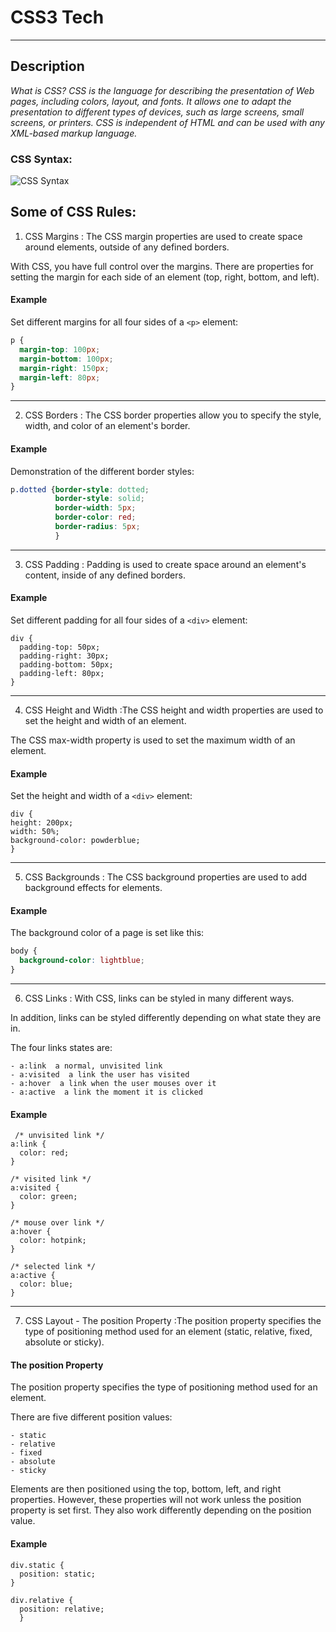 # CSS3 Tech

---

## Description

*What is CSS? CSS is the language for describing the presentation of Web pages, including colors, layout, and fonts. It allows one to adapt the presentation to different types of devices, such as large screens, small screens, or printers. CSS is independent of HTML and can be used with any XML-based markup language.*

### CSS Syntax:

![CSS Syntax](https://www.w3schools.com/css/img_selector.gif)

## Some of CSS Rules:
1. CSS Margins : The CSS margin properties are used to create space around elements, outside of any defined borders.

With CSS, you have full control over the margins. There are properties for setting the margin for each side of an element (top, right, bottom, and left).
#### Example

Set different margins for all four sides of a `<p>` element:
  
```CSS :
p {
  margin-top: 100px;
  margin-bottom: 100px;
  margin-right: 150px;
  margin-left: 80px;
}
```
---

2. CSS Borders : The CSS border properties allow you to specify the style, width, and color of an element's border.

#### Example

Demonstration of the different border styles:

```CSS :
p.dotted {border-style: dotted;
          border-style: solid;
          border-width: 5px;
          border-color: red;
          border-radius: 5px;
          }
```
---

3. CSS Padding : Padding is used to create space around an element's content, inside of any defined borders.

#### Example

Set different padding for all four sides of a ```<div>``` element:  
```CSS:
div {
  padding-top: 50px;
  padding-right: 30px;
  padding-bottom: 50px;
  padding-left: 80px;
}
```

---

4. CSS Height and Width :The CSS height and width properties are used to set the height and width of an element.

The CSS max-width property is used to set the maximum width of an element.

#### Example

Set the height and width of a ```<div>``` element:
  
  ```CSS:
  div {
  height: 200px;
  width: 50%;
  background-color: powderblue;
}
  ```
  
  ---
  
  5. CSS Backgrounds : The CSS background properties are used to add background effects for elements.
  
  #### Example

The background color of a page is set like this:

```CSS :
body {
  background-color: lightblue;
}
```

---

6. CSS Links : With CSS, links can be styled in many different ways.

In addition, links can be styled differently depending on what state they are in.

The four links states are:

    - a:link  a normal, unvisited link
    - a:visited  a link the user has visited
    - a:hover  a link when the user mouses over it
    - a:active  a link the moment it is clicked

#### Example

```CSS:
 /* unvisited link */
a:link {
  color: red;
}

/* visited link */
a:visited {
  color: green;
}

/* mouse over link */
a:hover {
  color: hotpink;
}

/* selected link */
a:active {
  color: blue;
} 
```

---

7. CSS Layout - The position Property :The position property specifies the type of positioning method used for an element (static, relative, fixed, absolute or sticky).

#### The position Property

The position property specifies the type of positioning method used for an element.

There are five different position values:

    - static
    - relative
    - fixed
    - absolute
    - sticky

Elements are then positioned using the top, bottom, left, and right properties. However, these properties will not work unless the position property is set first. They also work differently depending on the position value.

#### Example

```CSS:
div.static {
  position: static;
}

div.relative {
  position: relative;
  }
  
  ```
